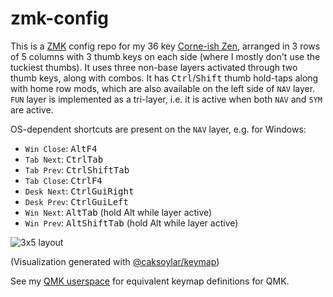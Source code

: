 # zmk-config

This is a [ZMK](https://zmk.dev) config repo for my 36 key [Corne-ish Zen](https://lowprokb.ca/products/corne-ish-zen), arranged in 3 rows of 5 columns with 3 thumb keys on each side (where I mostly don't use the tuckiest thumbs). It uses three non-base layers activated through two thumb keys, along with combos. It has <kbd>Ctrl</kbd>/<kbd>Shift</kbd> thumb hold-taps along with home row mods, which are also available on the left side of `NAV` layer. `FUN` layer is implemented as a tri-layer, i.e. it is active when both `NAV` and `SYM` are active.

OS-dependent shortcuts are present on the `NAV` layer, e.g. for Windows:
- `Win Close`: <kbd>Alt</kbd><kbd>F4</kbdy>
- `Tab Next`: <kbd>Ctrl</kbd><kbd>Tab</kbd>
- `Tab Prev`: <kbd>Ctrl</kbd><kbd>Shift</kbd><kbd>Tab</kbd>
- `Tab Close`: <kbd>Ctrl</kbd><kbd>F4</kbd>
- `Desk Next`: <kbd>Ctrl</kbd><kbd>Gui</kbd><kbd>Right</kbd>
- `Desk Prev`: <kbd>Ctrl</kbd><kbd>Gui</kbd><kbd>Left</kbd>
- `Win Next`: <kbd>Alt</kbd><kbd>Tab</kbd> (hold Alt while layer active)
- `Win Prev`: <kbd>Alt</kbd><kbd>Shift</kbd><kbd>Tab</kbd> (hold Alt while layer active)

![3x5 layout](https://caksoylar.github.io/zmk-config/3x5.full.svg)

(Visualization generated with [@caksoylar/keymap](https://github.com/caksoylar/keymap))

See my [QMK userspace](https://github.com/caksoylar/qmk_userspace/) for equivalent keymap definitions for QMK.
